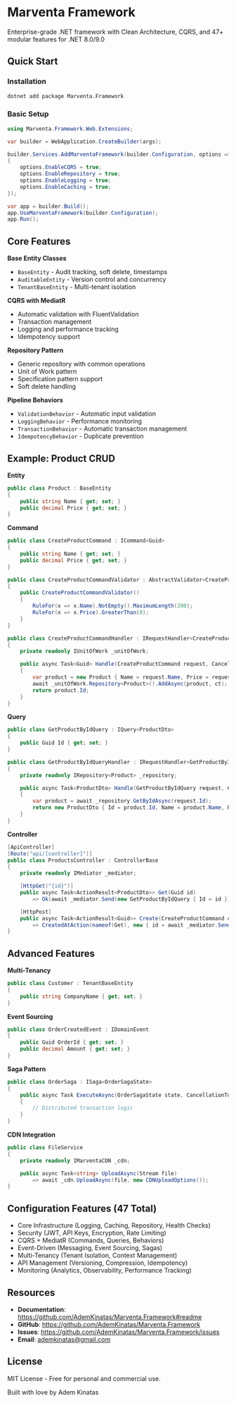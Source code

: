 # Marventa Framework

Enterprise-grade .NET framework with Clean Architecture, CQRS, and 47+ modular features for .NET 8.0/9.0

## Quick Start

### Installation
```bash
dotnet add package Marventa.Framework
```

### Basic Setup
```csharp
using Marventa.Framework.Web.Extensions;

var builder = WebApplication.CreateBuilder(args);

builder.Services.AddMarventaFramework(builder.Configuration, options =>
{
    options.EnableCQRS = true;
    options.EnableRepository = true;
    options.EnableLogging = true;
    options.EnableCaching = true;
});

var app = builder.Build();
app.UseMarventaFramework(builder.Configuration);
app.Run();
```

## Core Features

**Base Entity Classes**
- `BaseEntity` - Audit tracking, soft delete, timestamps
- `AuditableEntity` - Version control and concurrency
- `TenantBaseEntity` - Multi-tenant isolation

**CQRS with MediatR**
- Automatic validation with FluentValidation
- Transaction management
- Logging and performance tracking
- Idempotency support

**Repository Pattern**
- Generic repository with common operations
- Unit of Work pattern
- Specification pattern support
- Soft delete handling

**Pipeline Behaviors**
- `ValidationBehavior` - Automatic input validation
- `LoggingBehavior` - Performance monitoring
- `TransactionBehavior` - Automatic transaction management
- `IdempotencyBehavior` - Duplicate prevention

## Example: Product CRUD

**Entity**
```csharp
public class Product : BaseEntity
{
    public string Name { get; set; }
    public decimal Price { get; set; }
}
```

**Command**
```csharp
public class CreateProductCommand : ICommand<Guid>
{
    public string Name { get; set; }
    public decimal Price { get; set; }
}

public class CreateProductCommandValidator : AbstractValidator<CreateProductCommand>
{
    public CreateProductCommandValidator()
    {
        RuleFor(x => x.Name).NotEmpty().MaximumLength(200);
        RuleFor(x => x.Price).GreaterThan(0);
    }
}

public class CreateProductCommandHandler : IRequestHandler<CreateProductCommand, Guid>
{
    private readonly IUnitOfWork _unitOfWork;

    public async Task<Guid> Handle(CreateProductCommand request, CancellationToken ct)
    {
        var product = new Product { Name = request.Name, Price = request.Price };
        await _unitOfWork.Repository<Product>().AddAsync(product, ct);
        return product.Id;
    }
}
```

**Query**
```csharp
public class GetProductByIdQuery : IQuery<ProductDto>
{
    public Guid Id { get; set; }
}

public class GetProductByIdQueryHandler : IRequestHandler<GetProductByIdQuery, ProductDto>
{
    private readonly IRepository<Product> _repository;

    public async Task<ProductDto> Handle(GetProductByIdQuery request, CancellationToken ct)
    {
        var product = await _repository.GetByIdAsync(request.Id);
        return new ProductDto { Id = product.Id, Name = product.Name, Price = product.Price };
    }
}
```

**Controller**
```csharp
[ApiController]
[Route("api/[controller]")]
public class ProductsController : ControllerBase
{
    private readonly IMediator _mediator;

    [HttpGet("{id}")]
    public async Task<ActionResult<ProductDto>> Get(Guid id)
        => Ok(await _mediator.Send(new GetProductByIdQuery { Id = id }));

    [HttpPost]
    public async Task<ActionResult<Guid>> Create(CreateProductCommand command)
        => CreatedAtAction(nameof(Get), new { id = await _mediator.Send(command) }, null);
}
```

## Advanced Features

**Multi-Tenancy**
```csharp
public class Customer : TenantBaseEntity
{
    public string CompanyName { get; set; }
}
```

**Event Sourcing**
```csharp
public class OrderCreatedEvent : IDomainEvent
{
    public Guid OrderId { get; set; }
    public decimal Amount { get; set; }
}
```

**Saga Pattern**
```csharp
public class OrderSaga : ISaga<OrderSagaState>
{
    public async Task ExecuteAsync(OrderSagaState state, CancellationToken ct)
    {
        // Distributed transaction logic
    }
}
```

**CDN Integration**
```csharp
public class FileService
{
    private readonly IMarventaCDN _cdn;

    public async Task<string> UploadAsync(Stream file)
        => await _cdn.UploadAsync(file, new CDNUploadOptions());
}
```

## Configuration Features (47 Total)

- Core Infrastructure (Logging, Caching, Repository, Health Checks)
- Security (JWT, API Keys, Encryption, Rate Limiting)
- CQRS + MediatR (Commands, Queries, Behaviors)
- Event-Driven (Messaging, Event Sourcing, Sagas)
- Multi-Tenancy (Tenant Isolation, Context Management)
- API Management (Versioning, Compression, Idempotency)
- Monitoring (Analytics, Observability, Performance Tracking)

## Resources

- **Documentation**: https://github.com/AdemKinatas/Marventa.Framework#readme
- **GitHub**: https://github.com/AdemKinatas/Marventa.Framework
- **Issues**: https://github.com/AdemKinatas/Marventa.Framework/issues
- **Email**: ademkinatas@gmail.com

## License

MIT License - Free for personal and commercial use.

Built with love by Adem Kinatas
